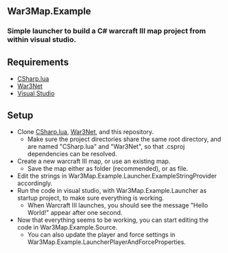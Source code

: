 ## War3Map.Example
### Simple launcher to build a C# warcraft III map project from within visual studio.

## Requirements

- [CSharp.lua](https://github.com/Drake53/CSharp.lua)
- [War3Net](https://github.com/Drake53/War3Net)
- [Visual Studio](https://visualstudio.microsoft.com/vs/)

## Setup

- Clone [CSharp.lua](https://github.com/Drake53/CSharp.lua), [War3Net](https://github.com/Drake53/War3Net), and this repository.
    - Make sure the project directories share the same root directory, and are named "CSharp.lua" and "War3Net", so that .csproj dependencies can be resolved.
- Create a new warcraft III map, or use an existing map.
    - Save the map either as folder (recommended), or as file.
- Edit the strings in War3Map.Example.Launcher.ExampleStringProvider accordingly.
- Run the code in visual studio, with War3Map.Example.Launcher as startup project, to make sure everything is working.
    - When Warcraft III launches, you should see the message "Hello World!" appear after one second.
- Now that everything seems to be working, you can start editing the code in War3Map.Example.Source.
    - You can also update the player and force settings in War3Map.Example.LauncherPlayerAndForceProperties.
